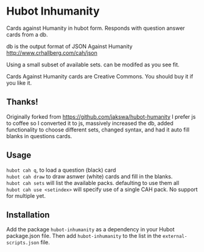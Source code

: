# Hubot Inhumanity

Cards against Humanity in hubot form.
Responds with question answer cards from a db.

db is the output format of JSON Against Humanity
http://www.crhallberg.com/cah/json

Using a small subset of available sets. can be modifed as you see fit.

Cards Against Humanity cards are Creative Commons. You should buy it if you like it.

## Thanks!

Originally forked from https://github.com/jakswa/hubot-humanity
I prefer js to coffee so I converted it to js, massively increased the db, added functionality to choose different sets, changed syntax, and had it auto fill blanks in questions cards.

## Usage

`hubot cah q`, to load a question (black) card  
`hubot cah draw` to draw asnwer (white) cards and fill in the blanks.  
`hubot cah sets` will list the available packs. defaulting to use them all  
`hubot cah use <setindex>` will specify use of a single CAH pack. No support for multiple yet.


## Installation

Add the package `hubot-inhumanity` as a dependency in your Hubot package.json file. Then add `hubot-inhumanity` to the list in the `external-scripts.json` file.
